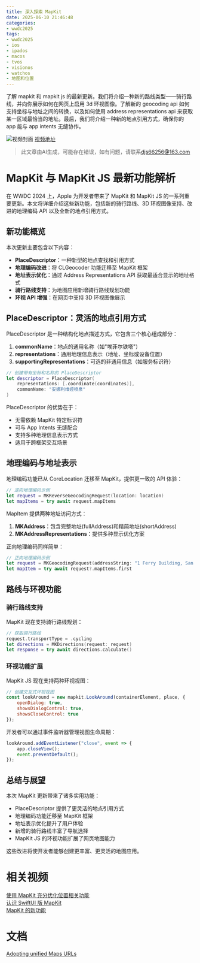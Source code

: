 ```yaml
---
title: 深入探索 MapKit
date: 2025-06-10 21:46:48
categories:
- wwdc2025
tags:
- wwdc2025
- ios
- ipados
- macos
- tvos
- visionos
- watchos
- 地图和位置
---
```

了解 mapkit 和 mapkit js 的最新更新。我们将介绍一种新的路线类型——骑行路线，并向你展示如何在网页上启用 3d 环视图像。了解新的 geocoding api 如何支持坐标与地址之间的转换，以及如何使用 address representations api 来获取某一区域最恰当的地址。最后，我们将介绍一种新的地点引用方式，确保你的 app 能与 app intents 无缝协作。
<!--more-->

![视频封面](https://devimages-cdn.apple.com/wwdc-services/images/3055294D-836B-4513-B7B0-0BC5666246B0/9878/9878_wide_250x141_2x.jpg)
[视频地址](https://developer.apple.com/cn/videos/play/wwdc2025/204/)
> 此文章由AI生成，可能存在错误，如有问题，请联系[djs66256@163.com](djs66256@163.com)

# MapKit 与 MapKit JS 最新功能解析

在 WWDC 2024 上，Apple 为开发者带来了 MapKit 和 MapKit JS 的一系列重要更新。本文将详细介绍这些新功能，包括新的骑行路线、3D 环视图像支持、改进的地理编码 API 以及全新的地点引用方式。

## 新功能概览

本次更新主要包含以下内容：

- **PlaceDescriptor**：一种新型的地点查找和引用方式
- **地理编码改进**：将 CLGeocoder 功能迁移至 MapKit 框架
- **地址表示优化**：通过 Address Representations API 获取最适合显示的地址格式
- **骑行路线支持**：为地图应用新增骑行路线规划功能
- **环视 API 增强**：在网页中支持 3D 环视图像展示

## PlaceDescriptor：灵活的地点引用方式

PlaceDescriptor 是一种结构化地点描述方式，它包含三个核心组成部分：

1. **commonName**：地点的通用名称（如"埃菲尔铁塔"）
2. **representations**：通用地理信息表示（地址、坐标或设备位置）
3. **supportingRepresentations**：可选的非通用信息（如服务标识符）

```swift
// 创建带有坐标和名称的 PlaceDescriptor
let descriptor = PlaceDescriptor(
    representations: [.coordinate(coordinates)],
    commonName: "安娜利维娅喷泉"
)
```

PlaceDescriptor 的优势在于：
- 无需依赖 MapKit 特定标识符
- 可与 App Intents 无缝配合
- 支持多种地理信息表示方式
- 适用于跨框架交互场景

## 地理编码与地址表示

地理编码功能已从 CoreLocation 迁移至 MapKit，提供更一致的 API 体验：

```swift
// 逆向地理编码示例
let request = MKReverseGeocodingRequest(location: location)
let mapItems = try await request.mapItems
```

MapItem 提供两种地址访问方式：
1. **MKAddress**：包含完整地址(fullAddress)和精简地址(shortAddress)
2. **MKAddressRepresentations**：提供多种显示优化方案

正向地理编码同样简单：

```swift
// 正向地理编码示例
let request = MKGeocodingRequest(addressString: "1 Ferry Building, San Francisco")
let mapItem = try await request?.mapItems.first
```

## 路线与环视功能

### 骑行路线支持

MapKit 现在支持骑行路线规划：

```swift
// 获取骑行路线
request.transportType = .cycling
let directions = MKDirections(request: request)
let response = try await directions.calculate()
```

### 环视功能扩展

MapKit JS 现在支持两种环视视图：

```javascript
// 创建交互式环视视图
const lookAround = new mapkit.LookAround(containerElement, place, {
    openDialog: true,
    showsDialogControl: true,
    showsCloseControl: true
});
```

开发者可以通过事件监听器管理视图生命周期：

```javascript
lookAround.addEventListener("close", event => {
    app.closeView();
    event.preventDefault();
});
```

## 总结与展望

本次 MapKit 更新带来了诸多实用功能：
- PlaceDescriptor 提供了更灵活的地点引用方式
- 地理编码功能迁移至 MapKit 框架
- 地址表示优化提升了用户体验
- 新增的骑行路线丰富了导航选择
- MapKit JS 的环视功能扩展了网页地图能力

这些改进将使开发者能够创建更丰富、更灵活的地图应用。

# 相关视频

[使用 MapKit 充分优化位置相关功能](https://developer.apple.com/videos/play/wwdc2024/10097)  
[认识 SwiftUI 版 MapKit](https://developer.apple.com/videos/play/wwdc2023/10043)  
[MapKit 的新功能](https://developer.apple.com/videos/play/wwdc2022/10035)  

# 文档

[Adopting unified Maps URLs](https://developer.apple.com/documentation/MapKit/Unified-Map-URLs)
